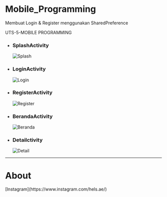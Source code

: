 # Mobile_Programming
Membuat Login & Register menggunakan SharedPreference

UTS-5-MOBILE PROGRAMMING


<ul>
  <li><h3><b>SplashActivity</b></h3></li>

![Splash](https://user-images.githubusercontent.com/61817589/147021317-6ca748b1-d925-4f4e-a39a-c17cffbf856d.png) 

  <li><h3><b>LoginActivity</b></h3></li>

![Login](https://user-images.githubusercontent.com/61817589/147021360-8e5df661-9413-4ac9-aaf5-6b40b42c03f8.png)

  <li><h3><b>RegisterActivity</b></h3></li>

![Register](https://user-images.githubusercontent.com/61817589/147021403-5c83d6ef-4bb3-4b39-a22b-dfd560ee7a91.png)

  <li><h3><b>BerandaActivity</b></h3></li>

![Beranda](https://user-images.githubusercontent.com/61817589/147021425-439391e8-b6d2-4c08-a391-139bc5c41921.png)

  <li><h3><b>Detailctivity</b></h3></li>

![Detail](https://user-images.githubusercontent.com/61817589/147021469-ae0e110f-2f5b-4288-8399-daa584e7004b.png)

</ul>
<hr>
  
<h1>About</h1>
[Instagram](https://www.instagram.com/hels.ae/)

